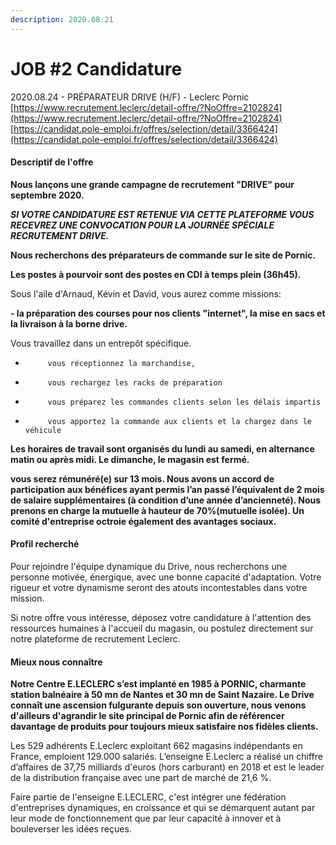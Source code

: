 ```yaml
---
description: 2020.08.21
---
```


# JOB \#2 Candidature

2020.08.24 - PRÉPARATEUR DRIVE \(H/F\) - Leclerc Pornic  
[https://www.recrutement.leclerc/detail-offre/?NoOffre=2102824](https://www.recrutement.leclerc/detail-offre/?NoOffre=2102824)  
[https://candidat.pole-emploi.fr/offres/selection/detail/3366424](https://candidat.pole-emploi.fr/offres/selection/detail/3366424)

#### Descriptif de l'offre

**Nous lançons une grande campagne de recrutement "DRIVE" pour septembre 2020.**

_**SI VOTRE CANDIDATURE EST RETENUE VIA CETTE PLATEFORME VOUS RECEVREZ UNE CONVOCATION POUR LA JOURNÉE SPÉCIALE RECRUTEMENT DRIVE.**_

**Nous recherchons des préparateurs de commande sur le site de Pornic.**

**Les postes à pourvoir sont des postes en CDI à temps plein \(36h45\).**

Sous l'aile d'Arnaud, Kévin et David, vous aurez comme missions:

**- la préparation des courses pour nos clients "internet", la mise en sacs et la livraison à la borne drive.**

Vous travaillez dans un entrepôt spécifique.

-          vous réceptionnez la marchandise,

-          vous rechargez les racks de préparation

-          vous préparez les commandes clients selon les délais impartis

-          vous apportez la commande aux clients et la chargez dans le véhicule

**Les horaires de travail sont organisés du lundi au samedi, en alternance matin ou après midi. Le dimanche, le magasin est fermé.**

**vous serez rémunéré\(e\) sur 13 mois. Nous avons un accord de participation aux bénéfices ayant permis l’an passé l’équivalent de 2 mois de salaire supplémentaires \(à condition d’une année d’ancienneté\). Nous prenons en charge la mutuelle à hauteur de 70%\(mutuelle isolée\). Un comité d'entreprise octroie également des avantages sociaux.**

#### Profil recherché

Pour rejoindre l'équipe dynamique du Drive, nous recherchons une personne motivée, énergique, avec une bonne capacité d'adaptation. Votre rigueur et votre dynamisme seront des atouts incontestables dans votre mission.

Si notre offre vous intéresse, déposez votre candidature à l'attention des ressources humaines à l'accueil du magasin, ou postulez directement sur notre plateforme de recrutement Leclerc.

#### Mieux nous connaître

**Notre Centre E.LECLERC s’est implanté en 1985 à PORNIC, charmante station balnéaire à 50 mn de Nantes et 30 mn de Saint Nazaire. Le Drive connaît une ascension fulgurante depuis son ouverture, nous venons d'ailleurs d'agrandir le site principal de Pornic afin de référencer davantage de produits pour toujours mieux satisfaire nos fidèles clients.**

Les 529 adhérents E.Leclerc exploitant 662 magasins indépendants en France, emploient 129.000 salariés. L’enseigne E.Leclerc a réalisé un chiffre d’affaires de 37,75 milliards d'euros \(hors carburant\) en 2018 et est le leader de la distribution française avec une part de marché de 21,6 %.

Faire partie de l'enseigne E.LECLERC, c'est intégrer une fédération d'entreprises dynamiques, en croissance et qui se démarquent autant par leur mode de fonctionnement que par leur capacité à innover et à bouleverser les idées reçues. 

